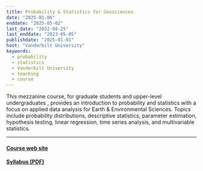 ```yaml
---
title: Probability & Statistics for Geosciences
date: "2025-01-06"
enddate: "2025-05-02"
last_date: "2022-08-25"
last_enddate: "2023-05-05"
publishdate: "2025-01-01"
host: "Vanderbilt University"
keywords:
  - probability
  - statistics
  - Vanderbilt University
  - teaching
  - course
---
```


This mezzanine course, for graduate students and upper-level undergraduates , 
provides an introduction to probability and statistics with a focus on 
applied data analysis for Earth & Environmental Sciences.
Topics include probability distributions, descriptive statistics, 
parameter estimation, hypothesis testing, linear regression, 
time series analysis, and multivariable statistics.

<!--more-->

---

#### [Course web site](https://ees5891.jgilligan.org)

#### [Syllabus (PDF)](https://ees5891.jgilligan.org/files/course_files/EES_4891_5891_Syllabus.pdf)
